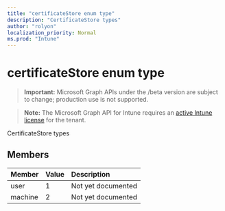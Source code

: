 ```yaml
---
title: "certificateStore enum type"
description: "CertificateStore types"
author: "rolyon"
localization_priority: Normal
ms.prod: "Intune"
---
```


# certificateStore enum type

> **Important:** Microsoft Graph APIs under the /beta version are subject to change; production use is not supported.

> **Note:** The Microsoft Graph API for Intune requires an [active Intune license](https://go.microsoft.com/fwlink/?linkid=839381) for the tenant.

CertificateStore types

## Members
|Member|Value|Description|
|:---|:---|:---|
|user|1|Not yet documented|
|machine|2|Not yet documented|




